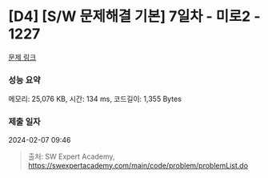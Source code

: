 # [D4] [S/W 문제해결 기본] 7일차 - 미로2 - 1227 

[문제 링크](https://swexpertacademy.com/main/code/problem/problemDetail.do?contestProbId=AV14wL9KAGkCFAYD) 

### 성능 요약

메모리: 25,076 KB, 시간: 134 ms, 코드길이: 1,355 Bytes

### 제출 일자

2024-02-07 09:46



> 출처: SW Expert Academy, https://swexpertacademy.com/main/code/problem/problemList.do